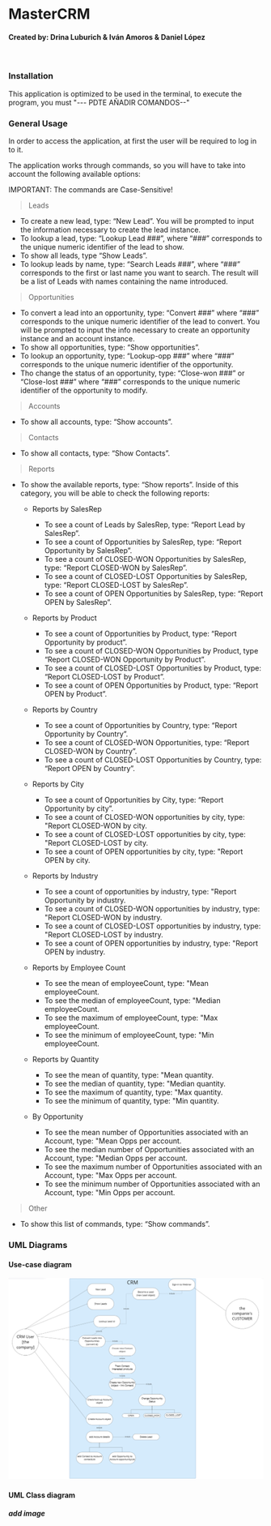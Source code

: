 # MasterCRM
#### Created by: Drina Luburich & Iván Amoros & Daniel López
<br/>

### Installation
This application is optimized to be used in the terminal, to execute the program, you must "--- PDTE AÑADIR COMANDOS--"

### General Usage 
In order to access the application, at first the user will be required to log in to it.

The application works through commands, so you will have to take into account the following available options:

IMPORTANT: The commands are Case-Sensitive!

> Leads
- To create a new lead, type: “New Lead”. You will be prompted to input the information necessary to create the lead instance.
- To lookup a lead, type: “Lookup Lead ###”, where “###” corresponds to the unique numeric identifier of the lead to show.
- To show all leads, type “Show Leads”.
- To lookup leads by name, type: “Search Leads ###”, where “###” corresponds to the first or last name you want to search. The result will be a list of Leads with names containing the name introduced.

> Opportunities
- To convert a lead into an opportunity, type: “Convert ###” where “###” corresponds to the unique numeric identifier of the lead to convert. You will be prompted to input the info necessary to create an opportunity instance and an account instance.
- To show all opportunities, type: “Show opportunities”.
- To lookup an opportunity, type: “Lookup-opp ###” where “###” corresponds to the unique numeric identifier of the opportunity.
- Tho change the status of an opportunity, type: “Close-won ###” or “Close-lost ###” where “###” corresponds to the unique numeric identifier of the opportunity to modify.
 
> Accounts
- To show all accounts, type: “Show accounts”.

> Contacts
- To show all contacts, type: “Show Contacts”.

> Reports
- To show the available reports, type: “Show reports”. Inside of this category, you will be able to check the following reports:
  - Reports by SalesRep
    - To see a count of Leads by SalesRep, type: “Report Lead by SalesRep”.
    - To see a count of Opportunities by SalesRep, type: “Report Opportunity by SalesRep”.
    - To see a count of CLOSED-WON Opportunities by SalesRep, type: “Report CLOSED-WON by SalesRep”.
    - To see a count of CLOSED-LOST Opportunities by SalesRep, type: “Report CLOSED-LOST by SalesRep”.
    - To see a count of OPEN Opportunities by SalesRep, type: “Report OPEN by SalesRep”.

  - Reports by Product
    - To see a count of Opportunities by Product, type: “Report Opportunity by product”.
    - To see a count of CLOSED-WON Opportunities by Product, type “Report CLOSED-WON Opportunity by Product”.
    - To see a count of CLOSED-LOST Opportunities by Product, type: “Report CLOSED-LOST by Product”.
    - To see a count of OPEN Opportunities by Product, type: “Report OPEN by Product”.

  - Reports by Country
    - To see a count of Opportunities by Country, type: “Report Opportunity by Country”.
    - To see a count of CLOSED-WON Opportunities, type: “Report CLOSED-WON by Country”.
    - To see a count of CLOSED-LOST Opportunities by Country, type: “Report OPEN by Country”.

  - Reports by City
    - To see a count of Opportunities by City, type: “Report Opportunity by city”.
    - To see a count of CLOSED-WON opportunities by city, type: "Report CLOSED-WON by city.
    - To see a count of CLOSED-LOST opportunities by city, type: "Report CLOSED-LOST by city.
    - To see a count of OPEN opportunities by city, type: "Report OPEN by city.

  - Reports by Industry
    - To see a count of opportunities by industry, type: "Report Opportunity by industry.
    - To see a count of CLOSED-WON opportunities by industry, type: "Report CLOSED-WON by industry.
    - To see a count of CLOSED-LOST opportunities by industry, type: "Report CLOSED-LOST by industry.
    - To see a count of OPEN opportunities by industry, type: "Report OPEN by industry.

  - Reports by Employee Count
    - To see the mean of employeeCount, type: "Mean employeeCount.
    - To see the median of employeeCount, type: "Median employeeCount.
    - To see the maximum of employeeCount, type: "Max employeeCount.
    - To see the minimum of employeeCount, type: "Min employeeCount.

  - Reports by Quantity
    - To see the mean of quantity, type: "Mean quantity.
    - To see the median of quantity, type: "Median quantity.
    - To see the maximum of quantity, type: "Max quantity.
    - To see the minimum of quantity, type: "Min quantity.

  - By Opportunity 
    - To see the mean number of Opportunities associated with an Account, type: "Mean Opps per account.
    - To see the median number of Opportunities associated with an Account, type: "Median Opps per account.
    - To see the maximum number of Opportunities associated with an Account, type: "Max Opps per account.
    - To see the minimum number of Opportunities associated with an Account, type: "Min Opps per account.

    
> Other
- To show this list of commands, type: “Show commands”.


### UML Diagrams
#### Use-case diagram
![img.png](img.png)

#### UML Class diagram
***add image*** 
